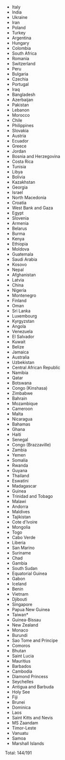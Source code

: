 * Italy
* India
* Ukraine
* Iran
* Poland
* Turkey
* Argentina
* Hungary
* Colombia
* South Africa
* Romania
* Switzerland
* Peru
* Bulgaria
* Czechia
* Portugal
* Iraq
* Bangladesh
* Azerbaijan
* Pakistan
* Lebanon
* Morocco
* Chile
* Philippines
* Slovakia
* Austria
* Ecuador
* Greece
* Jordan
* Bosnia and Herzegovina
* Costa Rica
* Tunisia
* Libya
* Bolivia
* Kazakhstan
* Georgia
* Israel
* North Macedonia
* Croatia
* West Bank and Gaza
* Egypt
* Slovenia
* Armenia
* Belarus
* Burma
* Kenya
* Ethiopia
* Moldova
* Guatemala
* Saudi Arabia
* Kosovo
* Nepal
* Afghanistan
* Latvia
* China
* Nigeria
* Montenegro
* Finland
* Oman
* Sri Lanka
* Luxembourg
* Kyrgyzstan
* Angola
* Venezuela
* El Salvador
* Kuwait
* Belize
* Jamaica
* Australia
* Uzbekistan
* Central African Republic
* Namibia
* Qatar
* Botswana
* Congo (Kinshasa)
* Zimbabwe
* Bahrain
* Mozambique
* Cameroon
* Malta
* Nicaragua
* Bahamas
* Ghana
* Haiti
* Senegal
* Congo (Brazzaville)
* Zambia
* Yemen
* Somalia
* Rwanda
* Guyana
* Thailand
* Eswatini
* Madagascar
* Guinea
* Trinidad and Tobago
* Malawi
* Andorra
* Maldives
* Tajikistan
* Cote d'Ivoire
* Mongolia
* Togo
* Cabo Verde
* Liberia
* San Marino
* Suriname
* Chad
* Gambia
* South Sudan
* Equatorial Guinea
* Gabon
* Iceland
* Benin
* Vietnam
* Djibouti
* Singapore
* Papua New Guinea
* Taiwan*
* Guinea-Bissau
* New Zealand
* Monaco
* Burundi
* Sao Tome and Principe
* Comoros
* Bhutan
* Saint Lucia
* Mauritius
* Barbados
* Cambodia
* Diamond Princess
* Seychelles
* Antigua and Barbuda
* Holy See
* Fiji
* Brunei
* Dominica
* Laos
* Saint Kitts and Nevis
* MS Zaandam
* Timor-Leste
* Vanuatu
* Samoa
* Marshall Islands

Total: 144/191